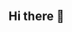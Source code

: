 ## Hi there 👋

<!--
**farcasaneliz24/farcasaneliz24** is a ✨ _special_ ✨ repository because its `README.md` (this file) appears on your GitHub profile.

Here are some ideas to get you started:

- 🔭 I’m currently working on bpc github introduction
- 🌱 I’m currently learning how to draw a horse
- 👯 I’m looking to collaborate on designing a logo
- 🤔 I’m looking for help with my sleep schedule
- 💬 Ask me about nothing
- 📫 How to reach me: pigeon
- 😄 Pronouns: she/her
- ⚡ Fun fact: i love horses
-->
